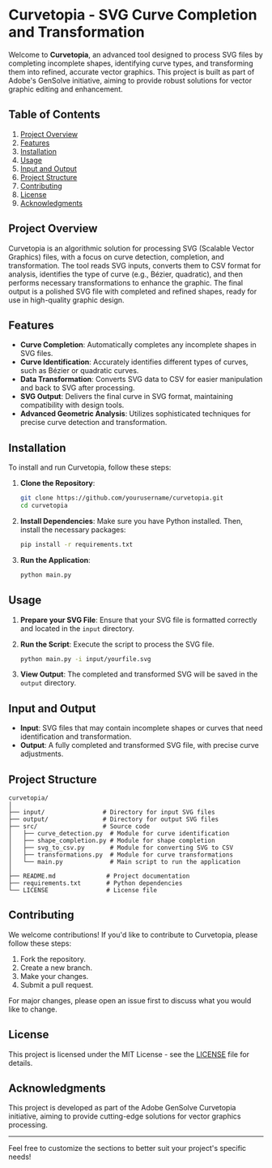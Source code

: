 # Curvetopia - SVG Curve Completion and Transformation

Welcome to **Curvetopia**, an advanced tool designed to process SVG files by completing incomplete shapes, identifying curve types, and transforming them into refined, accurate vector graphics. This project is built as part of Adobe's GenSolve initiative, aiming to provide robust solutions for vector graphic editing and enhancement.

## Table of Contents

1. [Project Overview](#project-overview)
2. [Features](#features)
3. [Installation](#installation)
4. [Usage](#usage)
5. [Input and Output](#input-and-output)
6. [Project Structure](#project-structure)
7. [Contributing](#contributing)
8. [License](#license)
9. [Acknowledgments](#acknowledgments)

## Project Overview

Curvetopia is an algorithmic solution for processing SVG (Scalable Vector Graphics) files, with a focus on curve detection, completion, and transformation. The tool reads SVG inputs, converts them to CSV format for analysis, identifies the type of curve (e.g., Bézier, quadratic), and then performs necessary transformations to enhance the graphic. The final output is a polished SVG file with completed and refined shapes, ready for use in high-quality graphic design.

## Features

- **Curve Completion**: Automatically completes any incomplete shapes in SVG files.
- **Curve Identification**: Accurately identifies different types of curves, such as Bézier or quadratic curves.
- **Data Transformation**: Converts SVG data to CSV for easier manipulation and back to SVG after processing.
- **SVG Output**: Delivers the final curve in SVG format, maintaining compatibility with design tools.
- **Advanced Geometric Analysis**: Utilizes sophisticated techniques for precise curve detection and transformation.

## Installation

To install and run Curvetopia, follow these steps:

1. **Clone the Repository**:
    ```bash
    git clone https://github.com/yourusername/curvetopia.git
    cd curvetopia
    ```

2. **Install Dependencies**:
    Make sure you have Python installed. Then, install the necessary packages:
    ```bash
    pip install -r requirements.txt
    ```

3. **Run the Application**:
    ```bash
    python main.py
    ```

## Usage

1. **Prepare your SVG File**: Ensure that your SVG file is formatted correctly and located in the `input` directory.

2. **Run the Script**: Execute the script to process the SVG file.
    ```bash
    python main.py -i input/yourfile.svg
    ```

3. **View Output**: The completed and transformed SVG will be saved in the `output` directory.

## Input and Output

- **Input**: SVG files that may contain incomplete shapes or curves that need identification and transformation.
- **Output**: A fully completed and transformed SVG file, with precise curve adjustments.

## Project Structure

```
curvetopia/
│
├── input/                # Directory for input SVG files
├── output/               # Directory for output SVG files
├── src/                  # Source code
│   ├── curve_detection.py  # Module for curve identification
│   ├── shape_completion.py # Module for shape completion
│   ├── svg_to_csv.py       # Module for converting SVG to CSV
│   ├── transformations.py  # Module for curve transformations
│   └── main.py             # Main script to run the application
│
├── README.md              # Project documentation
├── requirements.txt       # Python dependencies
└── LICENSE                # License file
```

## Contributing

We welcome contributions! If you'd like to contribute to Curvetopia, please follow these steps:

1. Fork the repository.
2. Create a new branch.
3. Make your changes.
4. Submit a pull request.

For major changes, please open an issue first to discuss what you would like to change.

## License

This project is licensed under the MIT License - see the [LICENSE](LICENSE) file for details.

## Acknowledgments

This project is developed as part of the Adobe GenSolve Curvetopia initiative, aiming to provide cutting-edge solutions for vector graphics processing.

---

Feel free to customize the sections to better suit your project's specific needs!
